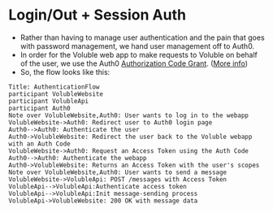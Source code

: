 # Login/Out + Session Auth

-   Rather than having to manage user authentication and the pain that goes with password management, we hand user management off to Auth0.
-   In order for the Voluble web app to make requests to Voluble on behalf of the user, we use the Auth0 [Authorization Code Grant](https://auth0.com/docs/api-auth/tutorials/authorization-code-grant). ([More info](https://auth0.com/docs/api-auth/grant/authorization-code))
-   So, the flow looks like this:

```sequence
Title: AuthenticationFlow
participant VolubleWebsite
participant VolubleApi
participant Auth0
Note over VolubleWebsite,Auth0: User wants to log in to the webapp
VolubleWebsite->Auth0: Redirect user to Auth0 login page
Auth0-->Auth0: Authenticate the user
Auth0->VolubleWebsite: Redirect the user back to the Voluble webapp with an Auth Code
VolubleWebsite->Auth0: Request an Access Token using the Auth Code
Auth0-->Auth0: Authenticate the webapp
Auth0->VolubleWebsite: Returns an Access Token with the user's scopes
Note over VolubleWebsite,Auth0: User wants to send a message
VolubleWebsite->VolubleApi: POST /messages with Access Token
VolubleApi-->VolubleApi:Authenticate access token
VolubleApi-->VolubleApi:Init message-sending process
VolubleApi->VolubleWebsite: 200 OK with message data
```



